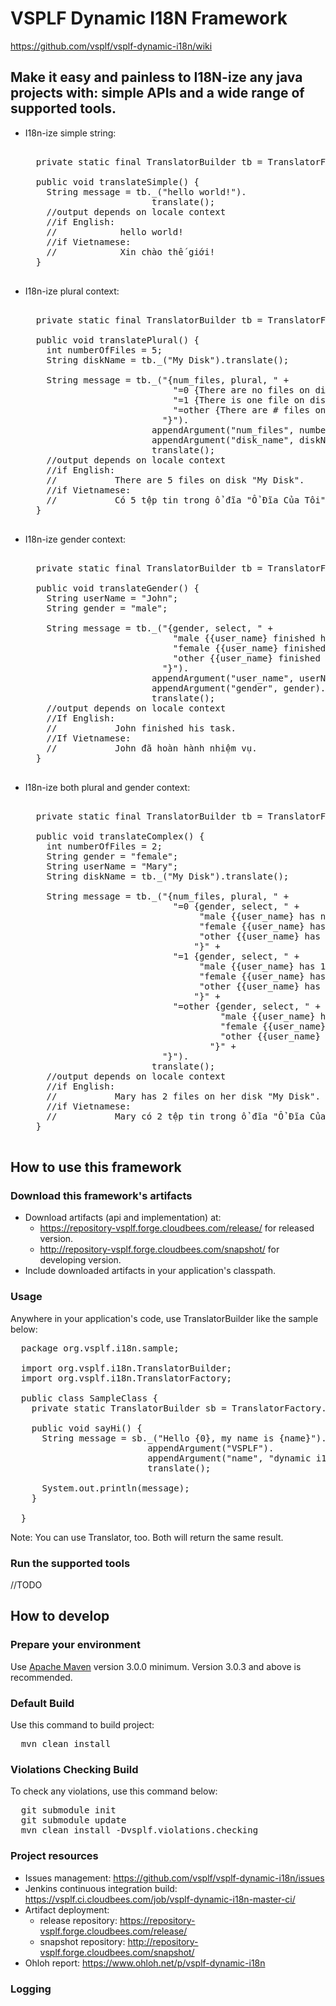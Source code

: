 # VSPLF Dynamic I18N Framework

https://github.com/vsplf/vsplf-dynamic-i18n/wiki

## Make it easy and painless to I18N-ize any java projects with: simple APIs and a wide range of supported tools.

* I18n-ize simple string:

  <pre>

    private static final TranslatorBuilder tb = TranslatorFactory.getTranslatorBuilder();

    public void translateSimple() {
      String message = tb._("hello world!").
                          translate();
      //output depends on locale context
      //if English:
      //            hello world!
      //if Vietnamese:
      //            Xin chào thế giới!
    }

  </pre>

* I18n-ize plural context:

  <pre>

    private static final TranslatorBuilder tb = TranslatorFactory.getTranslatorBuilder();

    public void translatePlural() {
      int numberOfFiles = 5;
      String diskName = tb._("My Disk").translate();

      String message = tb._("{num_files, plural, " +
                              "=0 {There are no files on disk \"{disk_name}\".}" +
                              "=1 {There is one file on disk \"{disk_name}\".}" +
                              "=other {There are # files on disk \"{disk_name}\".}" +
                            "}").
                          appendArgument("num_files", numberOfFiles).
                          appendArgument("disk_name", diskName).
                          translate();
      //output depends on locale context
      //if English:
      //           There are 5 files on disk "My Disk".
      //if Vietnamese:
      //           Có 5 tệp tin trong ổ đĩa "Ổ Đĩa Của Tôi".
    }

  </pre>

* I18n-ize gender context:

  <pre>

    private static final TranslatorBuilder tb = TranslatorFactory.getTranslatorBuilder();

    public void translateGender() {
      String userName = "John";
      String gender = "male";

      String message = tb._("{gender, select, " +
                              "male {{user_name} finished his task.}" +
                              "female {{user_name} finished her task.}" +
                              "other {{user_name} finished their task.}" +
                            "}").
                          appendArgument("user_name", userName).
                          appendArgument("gender", gender).
                          translate();
      //output depends on locale context
      //If English:
      //           John finished his task.
      //If Vietnamese:
      //           John đã hoàn hành nhiệm vụ.
    }

  </pre>

* I18n-ize both plural and gender context:

  <pre>

    private static final TranslatorBuilder tb = TranslatorFactory.getTranslatorBuilder();

    public void translateComplex() {
      int numberOfFiles = 2;
      String gender = "female";
      String userName = "Mary";
      String diskName = tb._("My Disk").translate();

      String message = tb._("{num_files, plural, " +
                              "=0 {gender, select, " +
                                   "male {{user_name} has no files on his disk \"{disk_name}\".}" +
                                   "female {{user_name} has no files on her disk \"{disk_name}\".}" +
                                   "other {{user_name} has no files on their disk \"{disk_name}\".}" +
                                  "}" +
                              "=1 {gender, select, " +
                                   "male {{user_name} has 1 file on his disk \"{disk_name}\"}." +
                                   "female {{user_name} has 1 file on her disk \"{disk_name}\".}" +
                                   "other {{user_name} has 1 file on their disk \"{disk_name}\".}" +
                                  "}" +
                              "=other {gender, select, " +
                                       "male {{user_name} has # files on his disk \"{disk_name}\".}" +
                                       "female {{user_name} has # files on her disk \"{disk_name}\".}" +
                                       "other {{user_name} has # files on their disk \"{disk_name}\".}" +
                                     "}" +
                            "}").
                          translate();
      //output depends on locale context
      //if English:
      //           Mary has 2 files on her disk "My Disk".
      //if Vietnamese:
      //           Mary có 2 tệp tin trong ổ đĩa "Ổ Đĩa Của Tôi".
    }

  </pre>

## How to use this framework

### Download this framework's artifacts

* Download artifacts (api and implementation) at:
  * https://repository-vsplf.forge.cloudbees.com/release/ for released version.
  * http://repository-vsplf.forge.cloudbees.com/snapshot/ for developing version.
* Include downloaded artifacts in your application's classpath.

### Usage
Anywhere in your application's code, use TranslatorBuilder like the sample below:

<pre>
  package org.vsplf.i18n.sample;

  import org.vsplf.i18n.TranslatorBuilder;
  import org.vsplf.i18n.TranslatorFactory;

  public class SampleClass {
    private static TranslatorBuilder sb = TranslatorFactory.getTranslatorBuilder();

    public void sayHi() {
      String message = sb._("Hello {0}, my name is {name}").
                          appendArgument("VSPLF").
                          appendArgument("name", "dynamic i18n").
                          translate();

      System.out.println(message);
    }

  }
</pre>

Note: You can use Translator, too. Both will return the same result.

### Run the supported tools
//TODO

## How to develop


### Prepare your environment

Use [Apache Maven][maven] version 3.0.0 minimum. Version 3.0.3 and above is recommended.

[maven]: http://maven.apache.org "Apache Maven"

### Default Build

Use this command to build project:

<pre>
  mvn clean install
</pre>

### Violations Checking Build

To check any violations, use this command below:

<pre>
  git submodule init
  git submodule update
  mvn clean install -Dvsplf.violations.checking
</pre>

### Project resources

* Issues management: https://github.com/vsplf/vsplf-dynamic-i18n/issues
* Jenkins continuous integration build: https://vsplf.ci.cloudbees.com/job/vsplf-dynamic-i18n-master-ci/
* Artifact deployment:
  * release repository:  https://repository-vsplf.forge.cloudbees.com/release/
  * snapshot repository: http://repository-vsplf.forge.cloudbees.com/snapshot/
* Ohloh report: https://www.ohloh.net/p/vsplf-dynamic-i18n

### Logging
